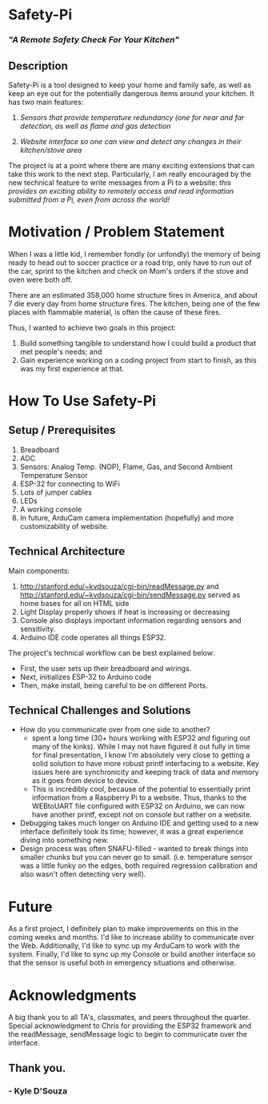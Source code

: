 # **Safety-Pi**

### *"A Remote Safety Check For Your Kitchen"*

## Description
Safety-Pi is a tool designed to keep your home and family safe, as well as keep an eye out for the potentially dangerous items around your kitchen. It has two main features:

 1. *Sensors that provide temperature redundancy (one for near and far detection, as well as flame and gas detection*

 2. *Website interface so one can view and detect any changes in their kitchen/stove area*

 The project is at a point where there are many exciting extensions that can take this work to the next step. Particularly, I am really encouraged by the new technical feature to write messages from a Pi to a website: *this provides an exciting ability to remotely access and read information submitted from a Pi, even from across the world!*

# Motivation / Problem Statement

When I was a little kid, I remember fondly (or unfondly) the memory of being ready to head out to soccer practice or a road trip, only have to run out of the car, sprint to the kitchen and check on Mom's orders if the stove and oven were both off.

There are an estimated 358,000 home structure fires in America, and about 7 die every day from home structure fires. The kitchen, being one of the few places with flammable material, is often the cause of these fires.

Thus, I wanted to achieve two goals in this project:

 1. Build something tangible to understand how I could build a product that met people's needs; and
 2. Gain experience working on a coding project from start to finish, as this was my first experience at that.



# How To Use Safety-Pi

## Setup / Prerequisites

 1. Breadboard
 2. ADC
 3. Sensors: Analog Temp. (NOP), Flame, Gas, and Second Ambient Temperature Sensor
 4. ESP-32 for connecting to WiFi
 5. Lots of jumper cables
 6. LEDs
 7. A working console
 8. In future, ArduCam camera implementation (hopefully) and more customizability of website.

## Technical Architecture
Main components:
 1. http://stanford.edu/~kvdsouza/cgi-bin/readMessage.py and http://stanford.edu/~kvdsouza/cgi-bin/sendMessage.py served as home bases for all on HTML side
 2. Light Display properly shows if heat is increasing or decreasing
 3. Console also displays important information regarding sensors and sensitivity.
 4. Arduino IDE code operates all things ESP32.

The project's technical workflow can be best explained below:

 - First, the user sets up their breadboard and wirings.
 - Next, initializes ESP-32 to Arduino code
 - Then, make install, being careful to be on different Ports.



## Technical Challenges and Solutions

 - How do you communicate over from one side to another?
	 - spent a long time (30+ hours working with ESP32 and figuring out many of the kinks). While I may not have figured it out fully in time for final presentation, I know I'm absolutely very close to getting a solid solution to have more robust printf interfacing to a website. Key issues here are synchronicity and keeping track of data and memory as it goes from device to device.
	 - This is incredibly cool, because of the potential to essentially print information from a Raspberry Pi to a website. Thus, thanks to the WEBtoUART file configured with ESP32 on Arduino, we can now have another printf, except not on console but rather on a website.
 - Debugging takes much longer on Arduino IDE and getting used to a new interface definitely took its time; however, it was a great experience diving into something new.
 - Design process was often SNAFU-filled - wanted to break things into smaller chunks but you can never go to small. (i.e. temperature sensor was a little funky on the edges, both required regression calibration and also wasn't often detecting very well).


# Future

As a first project, I definitely plan to make improvements on this in the coming weeks and months. I'd like to increase ability to communicate over the Web. Additionally, I'd like to sync up my ArduCam to work with the system. Finally, I'd like to sync up my Console or build another interface so that the sensor is useful both in emergency situations and otherwise.

# Acknowledgments

A big thank you to all TA's, classmates, and peers throughout the quarter. Special acknowledgment to Chris for providing the ESP32 framework and the readMessage, sendMessage logic to begin to communicate over the interface.

## Thank you.

### - Kyle D'Souza

